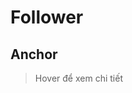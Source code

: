 # Follower

## Anchor

> Hover để xem chi tiết
<div id="follower-anchor-view"></div>

<script>
var css = new absol.DynamicCSS();

css.setRule('.fl-anchor-group', {
    opacity: 0.2,
    cursor: 'pointer'
})
    .setRule('.fl-anchor-group:hover', {
        opacity: 1
    })
    // .setRule('.fl-anchor-group:hover text', {
    //     opacity: 1,
    //     'font-size': '20px'
    // })

    .commit();

var view = $('#follower-anchor-view');
var $target = {
    x: 300 - 40,
    y: 200 - 20,
    width: 80,
    height: 40
}
var svg = _g({
    tag: 'svg',
    attr: {
        width: '600',
        height: '400'
    },
    child: [
        {
            tag: 'rect',
            attr: $target,
            style: {
                fill: 'none',
                stroke: 'black'
            }
        },
        {
            tag: 'text',
            attr: {
                x: 300 - 28,
                y: 200 + 5,
            },
            child: { text: 'TARGET' }
        },
        {
            child: absol.require('follower').ANCHOR_FACTORS.map((factor, i, array) => {
                var $content = {
                    width: 10,
                    height: 10
                };
                var $text = {
                    x: 20, y: 20,
                    anchor: 'start'
                }
                if ([0, 3, 4, 7].includes(i)) {
                    $content.width = 200;
                    $content.height = 100;

                }
                else if ([8, 10].includes(i)) {
                    $content.width = 230;
                    $content.height = 50;
                }
                else if ([1, 2, 5, 6].includes(i)) {
                    $content.width = 120;
                    $content.height = 130;
                }
                else if ([12, 13, 14, 15].includes(i)) {
                    $content.width = 100;
                    $content.height = 100;

                }
                else if ([9, 11].includes(i)) {
                    $content.width = 100;
                    $content.height = 160;
                }
                else {
                    $content.width = 100;
                }
                $content.x = $target.x + factor[0] * $target.width + factor[1] * $content.width;
                $content.y = $target.y + factor[2] * $target.height + factor[3] * $content.height;

                if ([1, 12, 0, 8, 7, 15, 6].includes(i)) {
                    $text.x = $content.x + $content.width + 3;
                }
                else if ([9, 11].includes(i)) {
                    $text.x = $content.x + $content.width / 2;
                    $text.anchor = 'middle'
                }
                else /* if ([2, 13, 3, 10, 4, 14, 5].includes(i))*/ {
                    $text.x = $content.x -3;
                    $text.anchor = 'end';
                }


                if ([4,14,5,11,6,15,7].includes(i)) {
                    $text.y = $content.y - 3;
                }
                else if ([10, 8].includes(i)) {
                    $text.y = $content.y + $content.height/2 + 7;
                    // $text.x = $content.x + $content.width / 2;
                    // $text.anchor = 'middle'
                }
                else  {
                    $text.y = $content.y + $content.height + 3 + 10;
                }

                var g = _g({
                    class: 'fl-anchor-group',
                    child: [
                        {
                            tag: 'rect',
                            attr: {
                                width: $content.width,
                                height: $content.height,
                                x: $content.x,
                                y: $content.y
                            },
                            style: {
                                fill: `hsla(${i / array.length * 360}, 50%, 50%, 0.2)`,
                                stroke: `hsla(${i / array.length * 360}, 50%, 50%, 1)`
                            }
                        },
                        {
                            tag: 'text',
                            attr: {
                                x: $text.x,
                                y: $text.y,
                                'text-anchor': $text.anchor
                            },
                            child: { text: i + '' }
                        }
                    ]
                });
                return g;
            })

        }

    ]
});
view.addChild(svg);

</script>